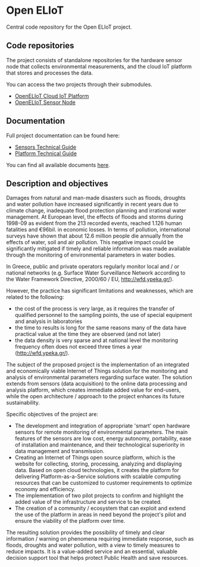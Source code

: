 # Open ELIoT
Central code repository for the Open ELIoT project.

## Code repositories

The project consists of standalone repositories for the hardware sensor node that collects environmental measurements, and the cloud IoT platform that stores and processes the data.

You can access the two projects through their submodules.

- [OpenELIoT Cloud IoT Platform](https://github.com/exmgr/openeliot-platform)
- [OpenELIoT Sensor Node](https://github.com/exmgr/openeliot-node)

## Documentation

Full project documentation can be found here:

- [Sensors Technical Guide](docs/2.4%20-%20Sensors%20Technical%20Guide%20v2.pdf)
- [Platform Technical Guide](docs/2.5%20-%20Platform%20Technical%20Guide%20v2.pdf)

You can find all available documents [here](docs/).

## Description and objectives

Damages from natural and man-made disasters such as floods, droughts and water pollution have increased significantly in recent years due to climate change, inadequate flood protection planning and irrational water management. At European level, the effects of floods and storms during 1998-09 as evident from the 213 recorded events, reached 1.126 human fatalities and €96bil. in economic losses. In terms of pollution, international surveys have shown that about 12.6 million people die annually from the effects of water, soil and air pollution. This negative impact could be significantly mitigated if timely and reliable information was made available through the monitoring of environmental parameters in water bodies.

In Greece, public and private operators regularly monitor local and / or national networks (e.g. Surface Water Surveillance Network according to the Water Framework Directive, 2000/60 / EU, http://wfd.ypeka.gr/).

However, the practice has significant limitations and weaknesses, which are related to the following:
* the cost of the process is very large, as it requires the transfer of qualified personnel to the sampling points, the use of special equipment and analysis in laboratories
* the time to results is long for the same reasons
many of the data have practical value at the time they are observed (and not later)
* the data density is very sparse and at national level the monitoring frequency often does not exceed three times a year (http://wfd.ypeka.gr/).

The subject of the proposed project is the implementation of an integrated and economically viable Internet of Things solution for the monitoring and analysis of environmental parameters regarding surface water. The solution extends from sensors (data acquisition) to the online data processing and analysis platform, which creates immediate added value for end-users, while the open architecture / approach to the project enhances its future sustainability.

Specific objectives of the project are:
* The development and integration of appropriate 'smart' open hardware sensors for remote monitoring of environmental parameters. The main features of the sensors are low cost, energy autonomy, portability, ease of installation and maintenance, and their technological superiority in data management and transmission.
* Creating an Internet of Things open source platform, which is the website for collecting, storing, processing, analyzing and displaying data. Based on open cloud technologies, it creates the platform for delivering Platform-as-a-Service solutions with scalable computing resources that can be customized to customer requirements to optimize economy and efficiency.
* The implementation of two pilot projects to confirm and highlight the added value of the infrastructure and service to be created.
* The creation of a community / ecosystem that can exploit and extend the use of the platform in areas in need beyond the project's pilot and ensure the viability of the platform over time.

The resulting solution provides the possibility of timely and clear information / warning on phenomena requiring immediate response, such as floods, droughts and water pollution, with a view to timely measures to reduce impacts. It is a value-added service and an essential, valuable decision support tool that helps protect Public Health and save resources.
